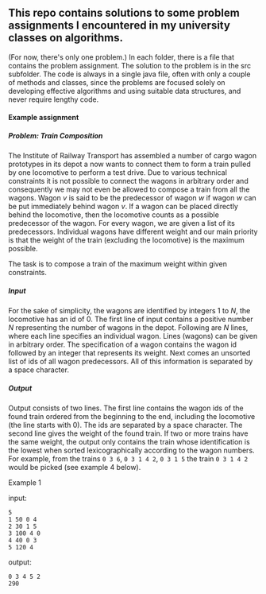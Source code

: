 ## This repo contains solutions to some problem assignments I encountered in my university classes on algorithms.
(For now, there's only one problem.) In each folder, there is a file that contains the problem assignment. The solution to the problem is in the src subfolder. The code is always in a single java file, often with only a couple of methods and classes, since the problems are focused solely on developing effective algorithms and using suitable data structures, and never require lengthy code. 

#### Example assignment
##### Problem: Train Composition

The Institute of Railway Transport has assembled a number of cargo wagon prototypes in its depot a now wants to connect them to form a train pulled by one locomotive to perform a test drive. Due to various technical constraints it is not possible to connect the wagons in arbitrary order and consequently we may not even be allowed to compose a train from all the wagons. Wagon *v* is said to be the predecessor of wagon *w* if wagon *w* can be put immediately behind wagon *v*. If a wagon can be placed directly behind the locomotive, then the locomotive counts as a possible predecessor of the wagon. For every wagon, we are given a list of its predecessors. Individual wagons have different weight and our main priority is that the weight of the train (excluding the locomotive) is the maximum possible. 

The task is to compose a train of the maximum weight within given constraints.

##### Input

For the sake of simplicity, the wagons are identified by integers 1 to *N*, the locomotive has an id of 0.
The first line of input contains a positive number *N* representing the number of wagons in the depot. Following are *N* lines, where each line specifies an individual wagon. Lines (wagons) can be given in arbitrary order. The specification of a wagon contains the wagon id followed by an integer that represents its weight. Next comes an unsorted list of ids of all wagon predecessors. All of this information is separated by a space character.

##### Output

Output consists of two lines. The first line contains the wagon ids of the found train ordered from the beginning to the end, including the locomotive (the line starts with 0). The ids are separated by a space character. The second line gives the weight of the found train. If two or more trains have the same weight, the output only contains the train whose identification is the lowest when sorted lexicographically according to the wagon numbers. For example, from the trains `0 3 6`, `0 3 1 4 2`, `0 3 1 5` the train `0 3 1 4 2` would be picked (see example 4 below).

Example 1

input:
```
5
1 50 0 4
2 30 1 5
3 100 4 0
4 40 0 3
5 120 4
```
output:
```
0 3 4 5 2 
290
```
